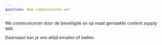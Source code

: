 ```yaml
---
question: Hoe communiceren we?
---
```

We communiceren door de beveiligde en op maat gemaakte content.supply app.

Daarnaast kan je ons altijd emailen of bellen.
